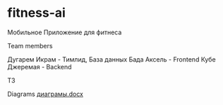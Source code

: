 # fitness-ai
Мобильное Приложение для фитнеса





Team members 






Дугарем Икрам - Тимлид, База данных
Бада Аксель   - Frontend
Кубе Джеремая - Backend 





ТЗ



Diagrams
[диаграмы.docx](https://github.com/user-attachments/files/19524968/default.docx)


